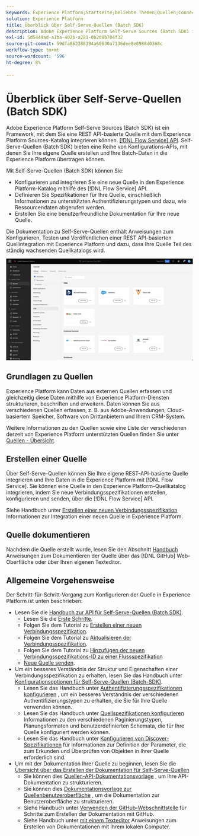 ```yaml
---
keywords: Experience Platform;Startseite;beliebte Themen;Quellen;Connectoren;Quell-Connectoren;Quellen-SDK;SDK
solution: Experience Platform
title: Überblick über Self-Serve-Quellen (Batch SDK)
description: Adobe Experience Platform Self-Serve Sources (Batch SDK) ist ein Satz von Konfigurations-APIs, mit denen Sie eine REST API-basierte Quelle mithilfe der Flow Service-API integrieren können, um Ihre Daten in die Experience Platform zu bringen.
exl-id: 5d5449ad-a1ba-402b-a281-0b2d8b704f32
source-git-commit: 59dfa862388394a68630a7136dee8e8988d0368c
workflow-type: tm+mt
source-wordcount: '596'
ht-degree: 8%

---
```


# Überblick über Self-Serve-Quellen (Batch SDK)

Adobe Experience Platform Self-Serve Sources (Batch SDK) ist ein Framework, mit dem Sie eine REST API-basierte Quelle mit dem Experience Platform Sources-Katalog integrieren können. [[!DNL Flow Service] API](https://www.adobe.io/experience-platform-apis/references/flow-service/). Self-Serve-Quellen (Batch SDK) bieten eine Reihe von Konfigurations-APIs, mit denen Sie Ihre eigene Quelle erstellen und Ihre Batch-Daten in die Experience Platform übertragen können.

Mit Self-Serve-Quellen (Batch SDK) können Sie:

* Konfigurieren und integrieren Sie eine neue Quelle in den Experience Platform-Katalog mithilfe des [!DNL Flow Service] API.
* Definieren Sie Spezifikationen für Ihre Quelle, einschließlich Informationen zu unterstützten Authentifizierungstypen und dazu, wie Ressourcendaten abgerufen werden.
* Erstellen Sie eine benutzerfreundliche Dokumentation für Ihre neue Quelle.

Die Dokumentation zu Self-Serve-Quellen enthält Anweisungen zum Konfigurieren, Testen und Veröffentlichen einer REST API-basierten Quellintegration mit Experience Platform und dazu, dass Ihre Quelle Teil des ständig wachsenden Quellkatalogs wird.

![Katalog](./assets/catalog.png)

## Grundlagen zu Quellen

Experience Platform kann Daten aus externen Quellen erfassen und gleichzeitig diese Daten mithilfe von Experience Platform-Diensten strukturieren, beschriften und erweitern. Daten können Sie aus verschiedenen Quellen erfassen, z. B. aus Adobe-Anwendungen, Cloud-basiertem Speicher, Software von Drittanbietern und Ihrem CRM-System.

Weitere Informationen zu den Quellen sowie eine Liste der verschiedenen derzeit von Experience Platform unterstützten Quellen finden Sie unter [Quellen - Übersicht](../home.md).

## Erstellen einer Quelle

Über Self-Serve-Quellen können Sie Ihre eigene REST-API-basierte Quelle integrieren und Ihre Daten in die Experience Platform mit [!DNL Flow Service]. Sie können eine Quelle in den Experience Platform-Quellkatalog integrieren, indem Sie neue Verbindungsspezifikationen erstellen, konfigurieren und senden, über die [!DNL Flow Service] API.

Siehe Handbuch unter [Erstellen einer neuen Verbindungsspezifikation](./api/api-overview.md) Informationen zur Integration einer neuen Quelle in Experience Platform.

## Quelle dokumentieren

Nachdem die Quelle erstellt wurde, lesen Sie den Abschnitt [Handbuch](./documentation/doc-overview.md) Anweisungen zum Dokumentieren der Quelle über das [!DNL GitHub] Web-Oberfläche oder über Ihren eigenen Texteditor.

## Allgemeine Vorgehensweise

Der Schritt-für-Schritt-Vorgang zum Konfigurieren der Quelle in Experience Platform ist unten beschrieben:

* Lesen Sie die [Handbuch zur API für Self-Serve-Quellen (Batch SDK)](./api/api-overview.md).
   * Lesen Sie die [Erste Schritte](./api/getting-started.md).
   * Folgen Sie dem Tutorial zu [Erstellen einer neuen Verbindungsspezifikation](./api/create.md).
   * Folgen Sie dem Tutorial zu [Aktualisieren der Verbindungsspezifikation](./api/update-connection-specs.md).
   * Folgen Sie dem Tutorial zu [Hinzufügen der neuen Verbindungsspezifikations-ID zu einer Flussspezifikation](./api/update-flow-specs.md)
   * [Neue Quelle senden](./api/submit.md).
* Um ein besseres Verständnis der Struktur und Eigenschaften einer Verbindungsspezifikation zu erhalten, lesen Sie das Handbuch unter [Konfigurationsoptionen für Self-Serve-Quellen (Batch-SDK)](./config/config.md).
   * Lesen Sie das Handbuch unter [Authentifizierungsspezifikationen konfigurieren](./config/authspec.md) , um ein besseres Verständnis der verschiedenen Authentifizierungstypen zu erhalten, die Sie für Ihre Quelle verwenden können.
   * Lesen Sie das Handbuch unter [Quellspezifikationen konfigurieren](./config/sourcespec.md) Informationen zu den verschiedenen Paginierungstypen, Planungsformaten und benutzerdefinierten Schemata, die für Ihre Quelle konfiguriert werden können.
   * Lesen Sie das Handbuch unter [Konfigurieren von Discover-Spezifikationen](./config/explorespec.md) für Informationen zur Definition der Parameter, die zum Erkunden und Überprüfen von Objekten in Ihrer Quelle erforderlich sind.
* Um mit der Dokumentation Ihrer Quelle zu beginnen, lesen Sie die [Übersicht über das Erstellen der Dokumentation für Self-Serve-Quellen](./documentation/doc-overview.md)
   * Sie können dies [Quellen-API-Dokumentationsvorlage](./documentation/template.md) , um Ihre API-Dokumentation zu strukturieren.
   * Sie können dies [Dokumentationsvorlage zur Quellenbenutzeroberfläche](./documentation/ui-template.md) , um die Dokumentation zur Benutzeroberfläche zu strukturieren.
   * Siehe Handbuch unter [Verwenden der GitHub-Webschnittstelle](./documentation/github.md) für Schritte zum Erstellen der Dokumentation mit GitHub.
   * Siehe Handbuch unter [mit einem Texteditor](./documentation/text-editor.md) Anweisungen zum Erstellen von Dokumentationen mit Ihrem lokalen Computer.

